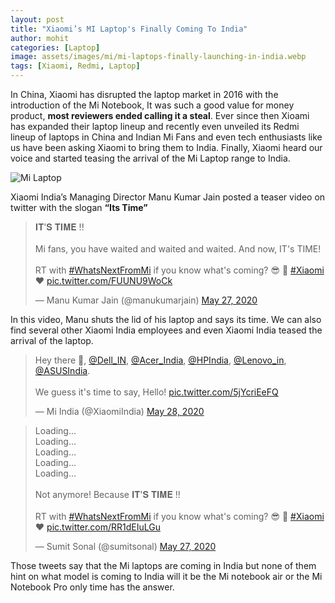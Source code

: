 ```yaml
---
layout: post
title: "Xiaomi’s MI Laptop's Finally Coming To India"
author: mohit
categories: [Laptop]
image: assets/images/mi/mi-laptops-finally-launching-in-india.webp
tags: [Xiaomi, Redmi, Laptop]
---
```


In China, Xiaomi has disrupted the laptop market in 2016 with the introduction of the Mi Notebook, It was such a good value for money product, **most reviewers ended calling it a steal**. Ever since then Xioami has expanded their laptop lineup and recently even unveiled its Redmi lineup of laptops in China and Indian Mi Fans and even tech enthusiasts like us have been asking Xiaomi to bring them to India. Finally, Xiaomi heard our voice and started teasing the arrival of the Mi Laptop range to India.

![Mi Laptop](https://devskrate.github.io/assets/images/mi/mi-notebook.webp)

Xiaomi India’s Managing Director Manu Kumar Jain posted a teaser video on twitter with the slogan **“Its Time”**

<blockquote class="twitter-tweet"><p lang="en" dir="ltr">𝐈𝐓&#39;𝐒 𝐓𝐈𝐌𝐄 !!<br><br>Mi fans, you have waited and waited and waited. And now, IT&#39;s TIME!<br><br>RT with <a href="https://twitter.com/hashtag/WhatsNextFromMi?src=hash&amp;ref_src=twsrc%5Etfw">#WhatsNextFromMi</a> if you know what&#39;s coming? 😎 🔁 <a href="https://twitter.com/hashtag/Xiaomi?src=hash&amp;ref_src=twsrc%5Etfw">#Xiaomi</a> ❤️ <a href="https://t.co/FUUNU9WoCk">pic.twitter.com/FUUNU9WoCk</a></p>&mdash; Manu Kumar Jain (@manukumarjain) <a href="https://twitter.com/manukumarjain/status/1265576370664624130?ref_src=twsrc%5Etfw">May 27, 2020</a></blockquote> <script async src="https://platform.twitter.com/widgets.js" charset="utf-8"></script>

In this video, Manu shuts the lid of his laptop and says its time. We can also find several other Xiaomi India employees and even Xiaomi India teased the arrival of the laptop.

<blockquote class="twitter-tweet"><p lang="en" dir="ltr">Hey there 👋, <a href="https://twitter.com/Dell_IN?ref_src=twsrc%5Etfw">@Dell_IN</a>, <a href="https://twitter.com/Acer_India?ref_src=twsrc%5Etfw">@Acer_India</a>, <a href="https://twitter.com/HPIndia?ref_src=twsrc%5Etfw">@HPIndia</a>, <a href="https://twitter.com/Lenovo_in?ref_src=twsrc%5Etfw">@Lenovo_in</a>, <a href="https://twitter.com/ASUSIndia?ref_src=twsrc%5Etfw">@ASUSIndia</a>.<br><br>We guess it&#39;s time to say, Hello! <a href="https://t.co/5jYcriEeFQ">pic.twitter.com/5jYcriEeFQ</a></p>&mdash; Mi India (@XiaomiIndia) <a href="https://twitter.com/XiaomiIndia/status/1265894492386680833?ref_src=twsrc%5Etfw">May 28, 2020</a></blockquote> <script async src="https://platform.twitter.com/widgets.js" charset="utf-8"></script>

<blockquote class="twitter-tweet"><p lang="en" dir="ltr">Loading...<br>Loading...<br>Loading...<br>Loading...<br>Loading...<br><br>Not anymore! Because 𝐈𝐓&#39;𝐒 𝐓𝐈𝐌𝐄 !! <br><br>RT with <a href="https://twitter.com/hashtag/WhatsNextFromMi?src=hash&amp;ref_src=twsrc%5Etfw">#WhatsNextFromMi</a> if you know what&#39;s coming? 😎 🔁 <a href="https://twitter.com/hashtag/Xiaomi?src=hash&amp;ref_src=twsrc%5Etfw">#Xiaomi</a> ❤️️ <a href="https://t.co/RR1dEIuLGu">pic.twitter.com/RR1dEIuLGu</a></p>&mdash; Sumit Sonal (@sumitsonal) <a href="https://twitter.com/sumitsonal/status/1265581081446604806?ref_src=twsrc%5Etfw">May 27, 2020</a></blockquote> <script async src="https://platform.twitter.com/widgets.js" charset="utf-8"></script>

Those tweets say that the Mi laptops are coming in India but none of them hint on what model is coming to India will it be the Mi notebook air or the Mi Notebook Pro only time has the answer.

